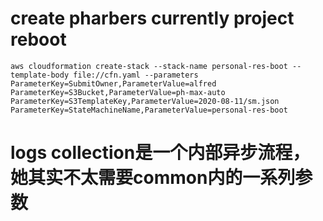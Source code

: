 # create pharbers currently project reboot

```
aws cloudformation create-stack --stack-name personal-res-boot --template-body file://cfn.yaml --parameters ParameterKey=SubmitOwner,ParameterValue=alfred ParameterKey=S3Bucket,ParameterValue=ph-max-auto ParameterKey=S3TemplateKey,ParameterValue=2020-08-11/sm.json ParameterKey=StateMachineName,ParameterValue=personal-res-boot
```

# logs collection是一个内部异步流程，她其实不太需要common内的一系列参数


